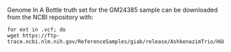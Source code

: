 Genome In A Bottle truth set for the GM24385 sample can be downloaded from the NCBI repository with:

	for ext in .vcf; do
    wget https://ftp-trace.ncbi.nlm.nih.gov/ReferenceSamples/giab/release/AshkenazimTrio/HG002_NA24385_son/NISTv4.1/GRCh38/HG002_GRCh38_1_22_v4.1_draft_benchmark${ext}